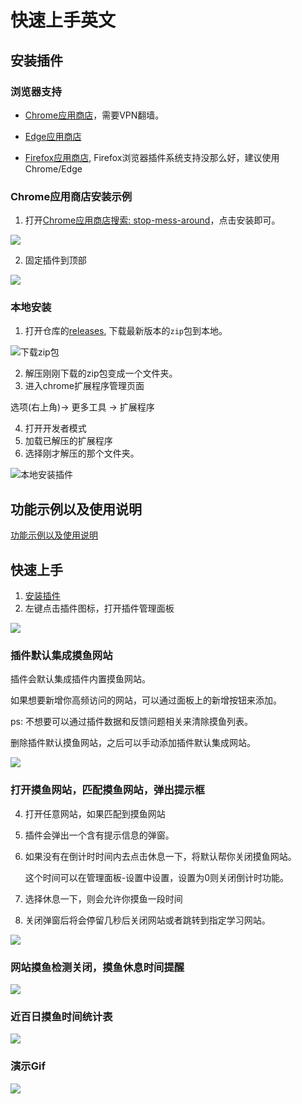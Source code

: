 # 快速上手英文

## 安装插件

### 浏览器支持

* [Chrome应用商店](https://chrome.google.com/webstore/detail/stop-mess-around/gbjbkekbbjbieijpebieifkmahlagncm/related?hl=zh-CN)，需要VPN翻墙。

* [Edge应用商店](https://microsoftedge.microsoft.com/addons/detail/stopmessaround/mdiafefnlaaefmfgjbeejpppkdhghmaj)

* [Firefox应用商店](https://addons.mozilla.org/zh-CN/firefox/addon/stop-mess-around1/), Firefox浏览器插件系统支持没那么好，建议使用Chrome/Edge

### Chrome应用商店安装示例

1. 打开[Chrome应用商店搜索: stop-mess-around](https://chrome.google.com/webstore/detail/stop-mess-around/gbjbkekbbjbieijpebieifkmahlagncm/related?hl=zh-CN)，点击安装即可。

![](https://github.com/OBKoro1/stop-mess-around/blob/master/static/down.png?raw=true)

2. 固定插件到顶部

![](https://github.com/OBKoro1/stop-mess-around/blob/master/static/top.png?raw=true)

### 本地安装

1. 打开仓库的[releases](https://github.com/OBKoro1/stop-mess-around/releases), 下载最新版本的`zip`包到本地。

![下载zip包](https://github.com/OBKoro1/stop-mess-around/blob/master/static/downZip.jpg?raw=true)

2. 解压刚刚下载的zip包变成一个文件夹。
3. 进入chrome扩展程序管理页面

选项(右上角)-> 更多工具 -> 扩展程序

4. 打开开发者模式
5. 加载已解压的扩展程序
6. 选择刚才解压的那个文件夹。

![本地安装插件](https://github.com/OBKoro1/stop-mess-around/blob/master/static/setPlugin.gif?raw=true)

## 功能示例以及使用说明

[功能示例以及使用说明](https://github.com/OBKoro1/stop-mess-around/wiki/%E5%8A%9F%E8%83%BD%E7%A4%BA%E4%BE%8B%E4%BB%A5%E5%8F%8A%E4%BD%BF%E7%94%A8%E8%AF%B4%E6%98%8E)

## 快速上手

1. [安装插件](https://github.com/OBKoro1/stop-mess-around/wiki/%E5%BF%AB%E9%80%9F%E4%B8%8A%E6%89%8B%E4%BB%A5%E5%8F%8A%E4%BD%BF%E7%94%A8%E8%AF%B4%E6%98%8E#%E5%AE%89%E8%A3%85%E6%8F%92%E4%BB%B6) 
2. 左键点击插件图标，打开插件管理面板

![](https://github.com/OBKoro1/stop-mess-around/blob/master/static/openoptions.png?raw=true)

### 插件默认集成摸鱼网站

插件会默认集成插件内置摸鱼网站。

如果想要新增你高频访问的网站，可以通过面板上的新增按钮来添加。

ps: 不想要可以通过插件数据和反馈问题相关来清除摸鱼列表。

删除插件默认摸鱼网站，之后可以手动添加插件默认集成网站。

![](https://github.com/OBKoro1/stop-mess-around/blob/dev/static/feat/createItem.jpg?raw=true)


### 打开摸鱼网站，匹配摸鱼网站，弹出提示框

4. 打开任意网站，如果匹配到摸鱼网站
5. 插件会弹出一个含有提示信息的弹窗。
6. 如果没有在倒计时时间内去点击休息一下，将默认帮你关闭摸鱼网站。

    这个时间可以在管理面板-设置中设置，设置为0则关闭倒计时功能。

7. 选择休息一下，则会允许你摸鱼一段时间
6. 关闭弹窗后将会停留几秒后关闭网站或者跳转到指定学习网站。

![](https://github.com/OBKoro1/stop-mess-around/blob/dev/static/version/2.1.0/feat_match_page.jpg?raw=true)

### 网站摸鱼检测关闭，摸鱼休息时间提醒

![](https://github.com/OBKoro1/stop-mess-around/blob/dev/static/feat/restTipTime.jpg?raw=true)

### 近百日摸鱼时间统计表

![](https://github.com/OBKoro1/stop-mess-around/blob/dev/static/feat/touchFishTable.jpg?raw=true)

### 演示Gif

![](https://github.com/OBKoro1/stop-mess-around/blob/dev/static/version/2.1.0/example_page.gif?raw=true)
